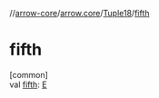 //[arrow-core](../../../index.md)/[arrow.core](../index.md)/[Tuple18](index.md)/[fifth](fifth.md)

# fifth

[common]\
val [fifth](fifth.md): [E](index.md)

